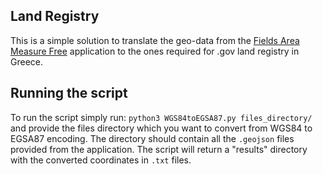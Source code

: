 
## Land Registry

This is a simple solution to translate the geo-data from the [Fields Area Measure Free](https://play.google.com/store/apps/details?id=lt.noframe.fieldsareameasure&pli=1)
application to the ones required for .gov land registry in Greece.

## Running the script

To run the script simply run: `python3 WGS84toEGSA87.py files_directory/` and provide the files directory which you want to convert from
WGS84 to EGSA87 encoding. The directory should contain all the `.geojson` files provided from the application. The script will return a "results"
directory with the converted coordinates in `.txt` files.
